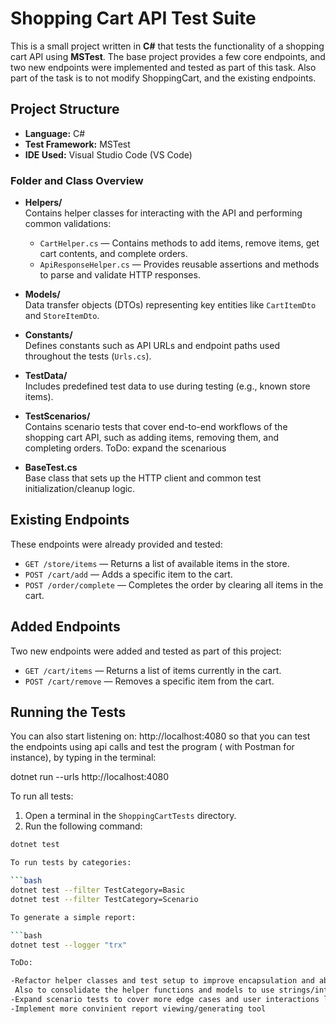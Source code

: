 # Shopping Cart API Test Suite

This is a small project written in **C#** that tests the functionality of a shopping cart API using **MSTest**. The base project provides a few core endpoints, and two new endpoints were implemented and tested as part of this task. Also part of the task is to not modify ShoppingCart, and the existing endpoints.

## Project Structure

- **Language:** C#
- **Test Framework:** MSTest
- **IDE Used:** Visual Studio Code (VS Code)

### Folder and Class Overview

- **Helpers/**  
  Contains helper classes for interacting with the API and performing common validations:

  - `CartHelper.cs` — Contains methods to add items, remove items, get cart contents, and complete orders.
  - `ApiResponseHelper.cs` — Provides reusable assertions and methods to parse and validate HTTP responses.

- **Models/**  
  Data transfer objects (DTOs) representing key entities like `CartItemDto` and `StoreItemDto`.

- **Constants/**  
  Defines constants such as API URLs and endpoint paths used throughout the tests (`Urls.cs`).

- **TestData/**  
  Includes predefined test data to use during testing (e.g., known store items).

- **TestScenarios/**  
  Contains scenario tests that cover end-to-end workflows of the shopping cart API, such as adding items, removing them, and completing orders.
  ToDo: expand the scenarious
- **BaseTest.cs**  
  Base class that sets up the HTTP client and common test initialization/cleanup logic.

## Existing Endpoints

These endpoints were already provided and tested:

- `GET /store/items` — Returns a list of available items in the store.
- `POST /cart/add` — Adds a specific item to the cart.
- `POST /order/complete` — Completes the order by clearing all items in the cart.

## Added Endpoints

Two new endpoints were added and tested as part of this project:

- `GET /cart/items` — Returns a list of items currently in the cart.
- `POST /cart/remove` — Removes a specific item from the cart.

## Running the Tests

You can also start listening on: http://localhost:4080 so that you can test the endpoints using api calls and test the program ( with Postman for instance),
by typing in the terminal:

dotnet run --urls http://localhost:4080

To run all tests:

1. Open a terminal in the `ShoppingCartTests` directory.
2. Run the following command:

````bash
dotnet test

To run tests by categories:

```bash
dotnet test --filter TestCategory=Basic
dotnet test --filter TestCategory=Scenario

To generate a simple report:

```bash
dotnet test --logger "trx"

ToDo:

-Refactor helper classes and test setup to improve encapsulation and abstraction. Unify the overall style of tests, assertions and methods used.
 Also to consolidate the helper functions and models to use strings/int. Check on the access modifiers, if needed.
-Expand scenario tests to cover more edge cases and user interactions like removing partial quantities, using negative quantities, volume/performance, and other.
-Implement more convinient report viewing/generating tool


````
